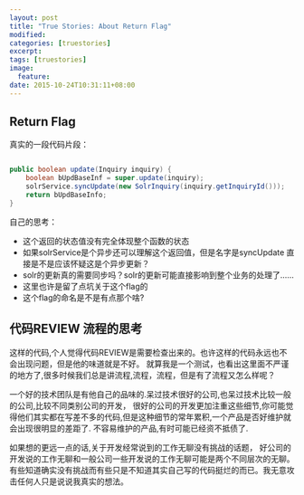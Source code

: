 ```yaml
---
layout: post
title: "True Stories: About Return Flag"
modified:
categories: [truestories]
excerpt:
tags: [truestories]
image:
  feature:
date: 2015-10-24T10:31:11+08:00
---
```


## Return Flag

真实的一段代码片段：

```java

public boolean update(Inquiry inquiry) {
    boolean bUpdBaseInf = super.update(inquiry);
    solrService.syncUpdate(new SolrInquiry(inquiry.getInquiryId()));
    return bUpdBaseInfo;
}

```

自己的思考：

- 这个返回的状态值没有完全体现整个函数的状态
- 如果solrService是个异步还可以理解这个返回值，但是名字是syncUpdate
  直接是不是应该怀疑这是个异步更新？
- solr的更新真的需要同步吗？solr的更新可能直接影响到整个业务的处理了......
- 这里也许是留了点坑关于这个flag的
- 这个flag的命名是不是有点那个啥?


## 代码REVIEW 流程的思考

这样的代码,个人觉得代码REVIEW是需要检查出来的。也许这样的代码永远也不会出现问题，但是他的味道就是不好。
就算我是一个测试，也看出这里面不严谨的地方了,很多时候我们总是讲流程,流程，流程，但是有了流程又怎么样呢？

一个好的技术团队是有他自己的品味的.呆过技术很好的公司,也呆过技术比较一般的公司,比较不同类别公司的开发，
很好的公司的开发更加注重这些细节,你可能觉得他们其实都在写差不多的代码,但是这种细节的常年累积,一个产品是否好维护就会出现很明显的差距了.
不容易维护的产品,有时可能已经资不抵债了.

如果想的更远一点的话,关于开发经常说到的工作无聊没有挑战的话题，
好公司的开发说的工作无聊和一般公司一些开发说的工作无聊可能是两个不同层次的无聊。
有些知道确实没有挑战而有些只是不知道其实自己写的代码挺烂的而已。我无意攻击任何人只是说说我真实的想法。
